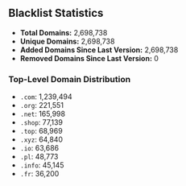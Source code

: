 ## Blacklist Statistics

- **Total Domains:** 2,698,738
- **Unique Domains:** 2,698,738
- **Added Domains Since Last Version:** 2,698,738
- **Removed Domains Since Last Version:** 0

### Top-Level Domain Distribution

-  `.com`: 1,239,494
-  `.org`: 221,551
-  `.net`: 165,998
-  `.shop`: 77,139
-  `.top`: 68,969
-  `.xyz`: 64,840
-  `.io`: 63,686
-  `.pl`: 48,773
-  `.info`: 45,145
-  `.fr`: 36,200
